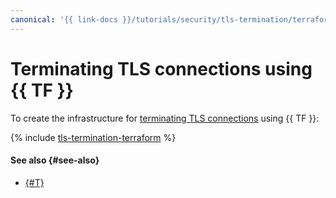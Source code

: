 ```yaml
---
canonical: '{{ link-docs }}/tutorials/security/tls-termination/terraform'
---
```


# Terminating TLS connections using {{ TF }}

To create the infrastructure for [terminating TLS connections](index.md) using {{ TF }}:

{% include [tls-termination-terraform](../../../_tutorials/security/tls-termination-terraform.md) %}

#### See also {#see-also}

* [{#T}](console.md)